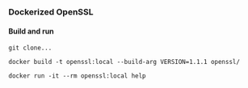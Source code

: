 ### Dockerized OpenSSL

#### Build and run

```
git clone...

docker build -t openssl:local --build-arg VERSION=1.1.1 openssl/

docker run -it --rm openssl:local help
```